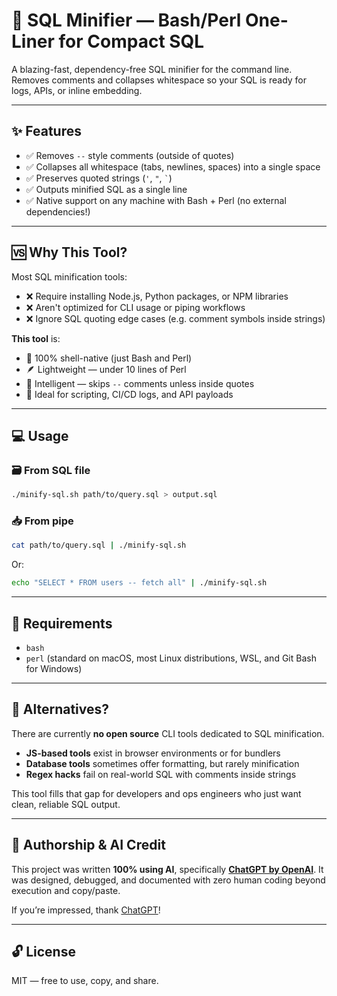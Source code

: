 # 🐚 SQL Minifier — Bash/Perl One-Liner for Compact SQL

A blazing-fast, dependency-free SQL minifier for the command line.
Removes comments and collapses whitespace so your SQL is ready for logs, APIs, or inline embedding.

---

## ✨ Features

* ✅ Removes `--` style comments (outside of quotes)
* ✅ Collapses all whitespace (tabs, newlines, spaces) into a single space
* ✅ Preserves quoted strings (`'`, `"`, `` ` ``)
* ✅ Outputs minified SQL as a single line
* ✅ Native support on any machine with Bash + Perl (no external dependencies!)

---

## 🆚 Why This Tool?

Most SQL minification tools:

* ❌ Require installing Node.js, Python packages, or NPM libraries
* ❌ Aren't optimized for CLI usage or piping workflows
* ❌ Ignore SQL quoting edge cases (e.g. comment symbols inside strings)

**This tool** is:

* 🔧 100% shell-native (just Bash and Perl)
* 🪶 Lightweight — under 10 lines of Perl
* 🧠 Intelligent — skips `--` comments unless inside quotes
* 🚀 Ideal for scripting, CI/CD logs, and API payloads

---

## 💻 Usage

### 🗃️ From SQL file

```bash
./minify-sql.sh path/to/query.sql > output.sql
```

### 📥 From pipe

```bash
cat path/to/query.sql | ./minify-sql.sh
```

Or:

```bash
echo "SELECT * FROM users -- fetch all" | ./minify-sql.sh
```

---

## 🧪 Requirements

* `bash`
* `perl` (standard on macOS, most Linux distributions, WSL, and Git Bash for Windows)

---

## 🧩 Alternatives?

There are currently **no open source** CLI tools dedicated to SQL minification.

* **JS-based tools** exist in browser environments or for bundlers
* **Database tools** sometimes offer formatting, but rarely minification
* **Regex hacks** fail on real-world SQL with comments inside strings

This tool fills that gap for developers and ops engineers who just want clean, reliable SQL output.

---

## 🤖 Authorship & AI Credit

This project was written **100% using AI**, specifically **[ChatGPT by OpenAI](https://openai.com/chatgpt)**.
It was designed, debugged, and documented with zero human coding beyond execution and copy/paste.

If you’re impressed, thank [ChatGPT](https://chat.openai.com)!

---

## 🔓 License

MIT — free to use, copy, and share.
